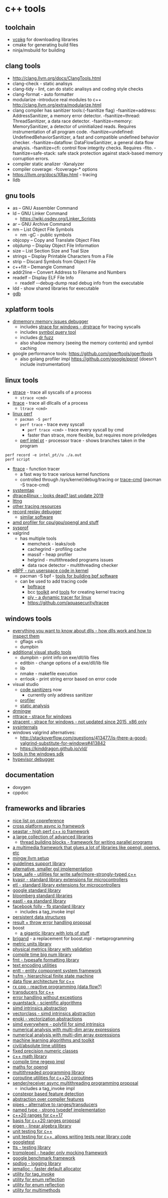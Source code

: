 # c++ tools

## toolchain

* [vcpkg](../vcpkg.md) for downloading libraries
* cmake for generating build files
* ninja/msbuild for building

## clang tools

* <http://clang.llvm.org/docs/ClangTools.html>
* clang-check - static analisys
* clang-tidy - lint, can do static analisys and coding style checks
* clang-format - auto formatter
* modularize -introduce real modules to c++ <http://clang.llvm.org/extra/modularize.html>
* clang compiler has sanitizer tools:(-fsanitize flag)
    -fsanitize=address: AddressSanitizer, a memory error detector.
    -fsanitize=thread: ThreadSanitizer, a data race detector.
    -fsanitize=memory: MemorySanitizer, a detector of uninitialized reads. Requires instrumentation of all program code.
    -fsanitize=undefined: UndefinedBehaviorSanitizer, a fast and compatible undefined behavior checker.
    -fsanitize=dataflow: DataFlowSanitizer, a general data flow analysis.
    -fsanitize=cfi: control flow integrity checks. Requires -flto.
    -fsanitize=safe-stack: safe stack protection against stack-based memory corruption errors.
* compiler static analizer
    -Xanalyzer
* compiler coverage:
    -fcoverage-* options
* <https://llvm.org/docs/XRay.html> - tracing
* lldb

## gnu tools

* as – GNU Assembler Command
* ld – GNU Linker Command
    * https://wiki.osdev.org/Linker_Scripts
* ar – GNU Archive Command
* nm – List Object File Symbols
    * nm -gC - public symbols
* objcopy – Copy and Translate Object Files
* objdump – Display Object File Information
* size – List Section Size and Toal Size
* strings – Display Printable Characters from a File
* strip – Discard Symbols from Object File
* c++filt – Demangle Command
* addr2line – Convert Address to Filename and Numbers
* readelf – Display ELF File Info
    * readelf --debug-dump read debug info from the executable
* ldd - show shared libraries for executable
* [gdb](../tools/gdb.md)

## xplatform tools

* [drmemory memory issues debugger](https://github.com/DynamoRIO/drmemory)
    * includes [strace for windows - drstrace](https://drmemory.org/page_drstrace.html) for tracing syscalls
    * includes [symbol query tool](https://drmemory.org/page_symquery.html)
    * includes [dr fuzz](https://drmemory.org/page_fuzzer.html)
    * also shadow memory (seeing the memory contents) and symbol caching
* google performance tools: <https://github.com/gperftools/gperftools>
    * also golang profiler impl <https://github.com/google/pprof> (doesn't include instrumentation)

## linux tools

* [strace](https://strace.io/) - trace all syscalls of a process
    * `strace <cmd>`
* [ltrace](https://ltrace.org/) - trace all dllcalls of a process
    * `ltrace <cmd>`
* [linux perf](https://perf.wiki.kernel.org/index.php/Main_Page)
    * `pacman -S perf`
    * `perf trace` - trace evey syscall
        * `perf trace <cmd>` - trace every syscall by cmd
        * faster than strace, more flexible, but requires more priviledges
    * [perf intel pt](https://man7.org/linux/man-pages/man1/perf-intel-pt.1.html) - processor trace - shows branches taken in the program
```
perf record -e intel_pt//u ./a.out
perf script
```
* [ftrace](https://www.kernel.org/doc/Documentation/trace/ftrace.txt) - function tracer
    * a fast way to trace various kernel functions
    * controlled through /sys/kernel/debug/tracing or [trace-cmd](https://github.com/rostedt/trace-cmd) (pacman -S trace-cmd)
* [systemtap](https://sourceware.org/systemtap/wiki)
* [dtrace4linux - looks dead? last update 2019](https://github.com/dtrace4linux/linux)
* [lttng](https://lttng.org/docs/v2.12/)
* [other tracing resources](https://elinux.org/Kernel_Trace_Systems)
* [record replay debugger](https://rr-project.org/)
    * [similar software](https://github.com/rr-debugger/rr/wiki/Related-work)
* [amd profiler for cpu/gpu/opengl and stuff](https://developer.amd.com/amd-uprof/)
* [sysprof](http://www.sysprof.com/)
* valgrind
    * has multiple tools
        * memcheck - leaks/oob
        * cachegrind - profiling cache
        * massif - heap profiler
        * helgrind - multithreaded programs issues
        * data race detector - multithreading checker
* [eBPF - run userspace code in kernel](https://ebpf.io/projects)
    * pacman -S bpf - [tools for building bpf software](https://archlinux.org/packages/community/x86_64/bpf/)
    * can be used to add tracing code
        * [bpftrace](https://bpftrace.org/)
        * bcc [toolkit](https://github.com/iovisor/bcc) and [tools](https://github.com/iovisor/bcc#tools) for creating kernel tracing
        * [ply - a dynamic tracer for linux](https://wkz.github.io/ply/)
        * <https://github.com/aquasecurity/tracee>


## windows tools

* [everything you want to know about dlls  - how dlls work and how to inspect them](https://www.youtube.com/watch?v=JPQWQfDhICA)
    * gflags +sls
    * dumpbin
* [additional visual studio tools](https://docs.microsoft.com/en-us/cpp/build/reference/c-cpp-build-tools?view=msvc-160)
    * dumpbin - print info on exe/dll/lib files
    * editbin - change options of a exe/dll/lib file
    * lib
    * nmake - makefile execution
    * errlook - print string error based on error code
* visual studio
    * [code sanitizers](https://docs.microsoft.com/en-us/cpp/sanitizers/?view=msvc-160) now
        * currently only address sanitizer
    * [profiler](https://docs.microsoft.com/en-us/visualstudio/profiling/?view=vs-2019)
    * [static analysis](https://docs.microsoft.com/en-us/cpp/code-quality/?view=msvc-160)
* [drmingw](https://github.com/jrfonseca/drmingw)
* [nttrace - strace for windows](https://github.com/rogerorr/NtTrace)
* [stracent - strace for windows - not updated since 2015, x86 only](https://intellectualheaven.com/?BH=StraceNT)
* [sysinternals](../windows/sysinternals.md)
* windows valgrind alternatives:
    * <http://stackoverflow.com/questions/413477/is-there-a-good-valgrind-substitute-for-windows#413842>
    * <https://kinddragon.github.io/vld/>
* [tools in the windows sdk](../windows/windows_sdk.md)
* [hypevisor debugger](https://github.com/HyperDbg/HyperDbg)

## documentation

* doxygen
* cppdoc

## frameworks and libraries

- [nice list on cppreference](https://en.cppreference.com/w/cpp/links/libs)
- [cross platform async io framework](https://github.com/libuv/libuv)
- [seastar - high perf c++ io framework](http://seastar.io/)
- [a large collection of advanced libraries](https://github.com/oneapi-src)
    - [thread building blocks - framework for writing parallel programs](https://github.com/oneapi-src/oneTBB)
- [a multimedia framework that glues a lot of libraries like opengl, openvs, etc](https://openframeworks.cc/about/)
- [mingw llvm setup](https://github.com/valtron/llvm-stuff/wiki/Set-up-Windows-dev-environment-with-MSYS2)
- [guidelines support library](https://github.com/Microsoft/GSL)
-   [alternative, smaller gsl implementation](https://github.com/gsl-lite/gsl-lite)
- [type_safe - utilities for write safer/more-strongly-typed c++](https://github.com/foonathan/type_safe)
- [kvasir - standard library extensions for microcontrollers](https://github.com/kvasir-io/mpl)
- [etl - standard library extensions for microcontrollers](https://github.com/ETLCPP/etl)
- [google standard library](https://abseil.io/)
- [bloomberg standard libraries](https://github.com/bloomberg/bde)
- [eastl - ea standard library](https://github.com/electronicarts/EASTL)
- [facebook folly - fb standard library](https://github.com/facebook/folly)
    - includes a tag_invoke impl
- [persistent data structures](https://github.com/arximboldi/immer)
- [result + throw error handling proposal](https://github.com/TartanLlama/expected)
- boost
    - [a gigantic library with lots of stuff](https://www.boost.org/doc/libs/)
- [brigand](https://github.com/edouarda/brigand) - a replacement for boost.mpl - metaprogramming
- [metric units library](https://github.com/mpusz/units)
- [physical metrics library with validation](https://github.com/jansende/benri)
- [compile time big num library](https://github.com/niekbouman/ctbignum)
- [fmt - typesafe formatting library](https://fmt.dev/latest/index.html)
- [text encoding utilities](https://github.com/soasis/text)
- [entt - entity component system framework](https://github.com/skypjack/entt)
- [hsfm - hierarchical finite state machine](https://github.com/andrew-gresyk/HFSM2)
- [data flow architecture for c++](https://github.com/arximboldi/lager)
- [rx cpp - reactive programming (data flow?)](https://github.com/ReactiveX/RxCpp)
- [transducers for c++](https://github.com/arximboldi/zug)
- [error handling without exceptions](https://ned14.github.io/outcome/)
- [quantstack - scientific algorithms](https://xtl.readthedocs.io/en/latest/#)
- [simd intrinsics abstraction](https://xsimd.readthedocs.io/en/latest/)
- [vectorclass - simd intrinsics abstraction](https://github.com/vectorclass)
- [enoki - vectorization abstractions](https://github.com/mitsuba-renderer/enoki)
- [simd everywhere - polyfill for simd intrinsics](https://github.com/simd-everywhere/simde)
- [numerical analysis with multi-dim array expressions](https://xtensor.readthedocs.io/en/latest/)
- [numerical analysis with multi-dim array expressions](https://github.com/romeric/Fastor)
- [machine learning algorithms and toolkit](http://dlib.net/)
- [civil/absolute time utilities](https://github.com/google/cctz)
- [fixed precision numeric classes](https://github.com/johnmcfarlane/cnl)
- [c++ math library](https://bitbucket.org/blaze-lib/blaze/src/master/)
- [compile time regexp impl](https://github.com/hanickadot/compile-time-regular-expressions)
- [maths for opengl](https://github.com/g-truc/glm)
- [multithreaded programming library](https://github.com/copperspice/cs_libguarded)
- [coroutine utilities for c++20 coroutines](https://github.com/lewissbaker/cppcoro)
- [sender/receiver async multithreading programming proposal](https://github.com/facebookexperimental/libunifex)
    - includes a tag_invoke impl
- [constexpr based feature detection](https://github.com/jfalcou/spy)
- [abstraction over compiler features](https://nemequ.github.io/hedley/user-guide.html)
- [pipes - alternative to ranges/transducers](https://github.com/joboccara/Pipes)
- [named type - strong typedef implementation](https://github.com/joboccara/NamedType)
- [c++20 ranges for c++17](https://github.com/tcbrindle/NanoRange)
- [basis for c++20 ranges proposal](https://github.com/ericniebler/range-v3)
- [eigen - linear algebra library](http://eigen.tuxfamily.org/index.php?title=Main_Page)
- [unit testing for c++](https://github.com/catchorg/Catch2)
- [unit testing for c++, allows writing tests near library code](https://github.com/onqtam/doctest)
- [googletest](https://github.com/google/googletest)
- [tts - testing library](https://github.com/jfalcou/tts)
- [trompleoeil - header only mocking framework](https://github.com/rollbear/trompeloeil)
- [google benchmark framework](https://github.com/google/benchmark)
- [spdlog - logging library](https://github.com/gabime/spdlog)
- [jemalloc - faster default allocator](https://github.com/jemalloc/jemalloc)
- [utility for tag_invoke](https://github.com/bfgroup/duck_invoke)
- [utility for enum reflection](https://github.com/krabicezpapundeklu/smart_enum)
- [utility for enum reflection](https://github.com/aantron/better-enums)
- [utility for multimethods](https://github.com/jll63/yomm2)